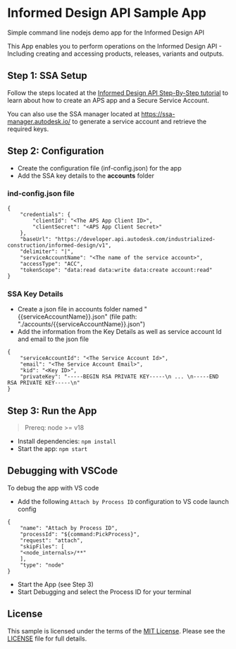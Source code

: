 # Informed Design API Sample App

Simple command line nodejs demo app for the Informed Design API

This App enables you to perform operations on the Informed Design API - Including creating and accessing products, releases, variants and outputs.

## Step 1: SSA Setup

Follow the steps located at the [Informed Design API Step-By-Step tutorial](https://aps.autodesk.com/en/docs/informed-design/v1/tutorials/before_you_begin/) to learn about how to create an APS app and a Secure Service Account.

You can also use the SSA manager located at https://ssa-manager.autodesk.io/ to generate a service account and retrieve the required keys.


## Step 2: Configuration

- Create the configuration file (inf-config.json) for the app
- Add the SSA key details to the **accounts** folder

### ind-config.json file
```
{
    "credentials": {
        "clientId": "<The APS App Client ID>",
        "clientSecret": "<APS App Client Secret>"
    },
    "baseUrl": "https://developer.api.autodesk.com/industrialized-construction/informed-design/v1",
    "delimiter": "|",
    "serviceAccountName": "<The name of the service account>",
    "accessType": "ACC",
    "tokenScope": "data:read data:write data:create account:read"
}
```

### SSA Key Details
- Create a json file in accounts folder named "{{serviceAccountName}}.json" (file path: "./accounts/{{serviceAccountName}}.json")
- Add the information from the Key Details as well as service account Id and email to the json file

```
{
    "serviceAccountId": "<The Service Account Id>",
    "email": "<The Service Account Email>",
    "kid": "<Key ID>",
    "privateKey": "-----BEGIN RSA PRIVATE KEY-----\n ... \n-----END RSA PRIVATE KEY-----\n"
}
```

## Step 3: Run the App

> Prereq: node >= v18

- Install dependencies: `npm install`
- Start the app: `npm start`

## Debugging with VSCode
To debug the app with VS code

- Add the following `Attach by Process ID` configuration to VS code launch config
```
{
    "name": "Attach by Process ID",
    "processId": "${command:PickProcess}",
    "request": "attach",
    "skipFiles": [
    "<node_internals>/**"
    ],
    "type": "node"
}
```
- Start the App (see Step 3)
- Start Debugging and select the Process ID for your terminal


## License

This sample is licensed under the terms of the [MIT License](http://opensource.org/licenses/MIT).
Please see the [LICENSE](LICENSE) file for full details.